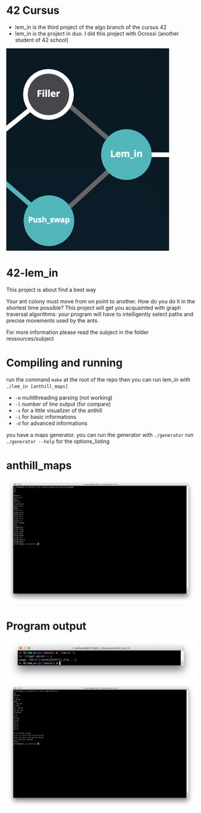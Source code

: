 # 42 Cursus
- lem_in is the third project of the algo branch of the cursus 42
- lem_in is the project in duo. I did this project with Ocrossi (another student of 42 school)

![Screenshot](ressources/img/cursus_42.png)

# 42-lem_in
This project is about find a best way

Your ant colony must move from on point to another. How do you do it in the shortest time possible? This project will get you acquainted with graph traversal algorithms: your program will have to intelligently select paths and precise movements used by the ants.

For more information please read the subject in the folder ressources/subject

# Compiling and running

run the command `make` at the root of the repo then you can run lem_in with `./lem_in [anthill_maps]`
- `-m` multithreading parsing (not working)
- `-l` number of line output (for compare)
- `-v` for a little visualizer of the anthill
- `-i` for basic informations
- `-d` for advanced informations

you have a maps generator. you can run the generator with `./generator`
run `./generator --help` for the options_listing

# anthill_maps

![Screenshot](ressources/img/maps.png)

# Program output

![Screenshot](ressources/img/lem_in.png)
![Screenshot](ressources/img/lem_in1.png)

